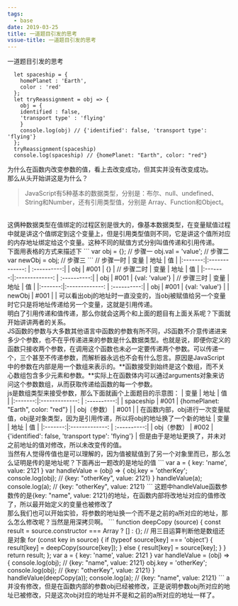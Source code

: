 ```yaml
---
tags:
  - base
date: 2019-03-25
title: 一道题目引发的思考
vssue-title: 一道题目引发的思考
---
```


一道题目引发的思考

<!-- more -->

```
  let spaceship = {
    homePlanet : 'Earth',
    color : 'red'
  };
  let tryReassignment = obj => {
    obj = {
    identified : false, 
    'transport type' : 'flying'
    }
    console.log(obj) // {'identified': false, 'transport type': 'flying'}
  };
  tryReassignment(spaceship)
  console.log(spaceship) // {homePlanet: "Earth", color: "red"}
```
为什么在函数内改变参数的值，看上去改变成功，但其实并没有改变成功。
<br />
那么从头开始讲这是为什么？
> JavaScript有5种基本的数据类型，分别是：布尔、null、undefined、String和Number，还有引用类型值，分别是 Array、Function和Object。
<br />
这俩种数据类型在值绑定的过程区别是很大的，像基本数据类型，在变量赋值过程中就是讲这个值绑定到这个变量上，但是引用类型值则不同，它是讲这个值所对应的内存地址绑定给这个变量。这种不同的赋值方式分别叫值传递和引用传递。
<br />
下面用表格的方式来描述下
```
var obj = {}; // 步骤一
obj.val = 'value'; // 步骤二
var newObj = obj; // 步骤三
```
// 步骤一时
|    变量    |       地址       |      值     |
|:-------:|:-------------: | :----------:|
|   obj  |     #001    |   {}   |
// 步骤二时
|    变量    |       地址       |      值     |
|:-------:|:-------------: | :----------:|
|   obj  |     #001    |   {val: 'value'}   |
// 步骤三时
|    变量    |       地址       |      值     |
|:-------:|:-------------: | :----------:|
|   obj  |     #001    |   {val: 'value'}   |
|   newObj  |     #001    | |
可以看出obj的地址时一直没变的，当obj被赋值给另一个变量时它只是将地址传递给另一个变量，这就是引用传递。
<br />
明白了引用传递和值传递，那么你就会这两个和上面的题目有上面关系呢？下面就开始讲讲两者的关系。
<br />
JS函数的参数与大多数其他语言中函数的参数有所不同，JS函数不介意传递进来多少个参数，也不在乎传递进来的参数是什么数据类型。也就是说，即便你定义的函数只接收两个参数，在调用这个函数也未必一定要传递两个参数。可以传递一个，三个甚至不传递参数，而解析器永远也不会有什么怨言。原因是JavaScript中的参数在内部是用一个数组来表示的。**函数接受到始终是这个数组，而不关心数组包含多少元素和参数。**实际上在函数体内可以通过arguments对象来访问这个参数数组，从而获取传递给函数的每一个参数。
<br />
js是数组类型来接受参数，那么下面就画个上面题目的示意图：
|    变量    |       地址       |      值     |
|:-------:|:-------------: | :----------:|
|   spaceship  |     #001    |   {homePlanet: "Earth", color: "red"}   |
|   obj（参数）  |     #001    |    |
在函数内部，obj进行一次变量赋值，obj是对象类型，因为是引用传递，所以将obj的地址换了一个新的地址
|    变量    |       地址       |      值     |
|:-------:|:-------------: | :----------:|
|   obj（参数）  |     #002   |   {'identified': false, 'transport type': 'flying'}   |
但是由于是地址更换了，并未对之前地址的值对修改，所以未改变传的值。
<br />
当然有人觉得传值也是可以理解的，因为值被赋值到了另一个对象里而已，那么怎么证明是传的是地址呢？下面再出一题改的是地址的值
```
var a = {
    key: 'name',
    value: 2121
}
var handleValue = (obj) => {
    obj.key = 'otherKey';
    console.log(obj); // {key: "otherKey", value: 2121}
}
handleValue(a);
console.log(a); // {key: "otherKey", value: 2121}
```
这题中handleValue函数参数传的是{key: "name", value: 2121}的地址，在函数内部将改地址对应的值修改了，所以最开始定义的变量也被修改了
<br />
那么我们也可以开始实验，将参数的地址换一个而不是之前的a所对应的地址，那么怎么修改呢？当然是用深拷贝啊。
```
function deepCopy (source) {
  const result = source.constructor === Array ? [] : {}; // 用三目运算判断他是数组还是对象
  for (const key in source) {
    if (typeof source[key] === 'object') {
      result[key] = deepCopy(source[key]);
    } else {
      result[key] = source[key];
    }
  }
  return result;
};
var a = {
    key: 'name',
    value: 2121
}
var handleValue = (obj) => {
    console.log(obj); // {key: "name", value: 2121}
    obj.key = 'otherKey';
    console.log(obj); // {key: "otherKey", value: 2121}
}
handleValue(deepCopy(a));
console.log(a); // {key: "name", value: 2121}
```
a并没有修改，但是在函数内部的参数obj已经被修改，正是说明参数obj所对应的地址已被修改，只是这次obj对应的地址并不是和之前的a所对应的地址一样了。
